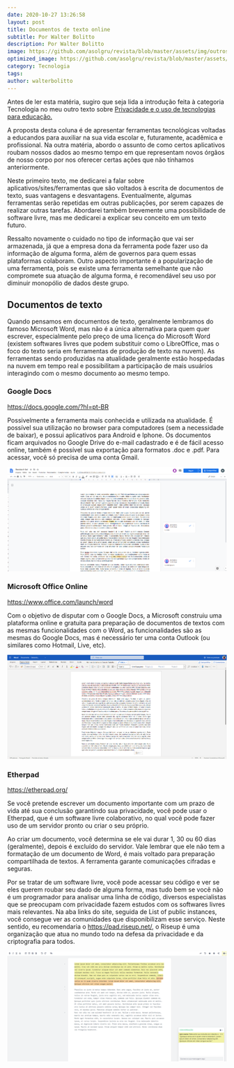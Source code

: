 ```yaml
---
date: 2020-10-27 13:26:58
layout: post
title: Documentos de texto online
subtitle: Por Walter Bolitto
description: Por Walter Bolitto
image: https://github.com/asolgru/revista/blob/master/assets/img/outros/ed2/pexels-photo-952594.jpeg?raw=true
optimized_image: https://github.com/asolgru/revista/blob/master/assets/img/outros/ed2/pexels-photo-952594.jpeg?raw=true
category: Tecnologia
tags:
author: walterbolitto
---
```


Antes de ler esta matéria, sugiro que seja lida a introdução feita à categoria Tecnologia no meu outro texto sobre <a href="http://cursinhoasol.com.br/revista/ed2-tecnologia1-walter/">Privacidade e o uso de tecnologias para educação.</a>

A proposta desta coluna é de apresentar ferramentas tecnológicas voltadas a educandos para auxiliar na sua vida escolar e, futuramente, acadêmica e profissional. Na outra matéria, abordo o assunto de como certos aplicativos roubam nossos dados ao mesmo tempo em que representam novos órgãos de nosso corpo por nos oferecer certas ações que não tínhamos anteriormente.

Neste primeiro texto, me dedicarei a falar sobre aplicativos/sites/ferramentas que são voltados à escrita de documentos de texto, suas vantagens e desvantagens. Eventualmente, algumas ferramentas serão repetidas em outras publicações, por serem capazes de realizar outras tarefas. Abordarei também brevemente uma possibilidade de software livre, mas me dedicarei a explicar seu conceito em um texto futuro.

Ressalto novamente o cuidado no tipo de informação que vai ser armazenada, já que a empresa dona da ferramenta pode fazer uso da informação de alguma forma, além de governos para quem essas plataformas colaboram. Outro aspecto importante é a popularização de uma ferramenta, pois se existe uma ferramenta semelhante que não compromete sua atuação de alguma forma, é recomendável seu uso por diminuir monopólio de dados deste grupo.

<h2>Documentos de texto</h2>

Quando pensamos em documentos de texto, geralmente lembramos do famoso Microsoft Word, mas não é a única alternativa para quem quer escrever, especialmente pelo preço de uma licença do Microsoft Word (existem softwares livres que podem substituir como o LibreOffice, mas o foco do texto seria em ferramentas de produção de texto na nuvem). As ferramentas sendo produzidas na atualidade geralmente estão hospedadas na nuvem em tempo real e possibilitam a participação de mais usuários interagindo com o mesmo documento ao mesmo tempo.

<h3>Google Docs</h3>

https://docs.google.com/?hl=pt-BR

Possivelmente a ferramenta mais conhecida e utilizada na atualidade. É possível sua utilização no browser para computadores (sem a necessidade de baixar), e possui aplicativos para Android e Iphone. Os documentos ficam arquivados no Google Drive do e-mail cadastrado e é de fácil acesso online, também é possível sua exportação para formatos .doc e .pdf. Para acessar, você só precisa de uma conta Gmail.

![print1](https://raw.githubusercontent.com/asolgru/revista/master/assets/img/outros/ed2/tec1.png "print1")

<h3>Microsoft Office Online</h3>

https://www.office.com/launch/word

Com o objetivo de disputar com o Google Docs, a Microsoft construiu uma plataforma online e gratuita para preparação de documentos de textos com as mesmas funcionalidades com o Word, as funcionalidades são as mesmas do Google Docs, mas é necessário ter uma conta Outlook (ou similares como Hotmail, Live, etc).

![print2](https://raw.githubusercontent.com/asolgru/revista/master/assets/img/outros/ed2/tec2.png "print2")

<h3>Etherpad</h3>

https://etherpad.org/

Se você pretende escrever um documento importante com um prazo de vida até sua conclusão garantindo sua privacidade, você pode usar o Etherpad, que é um software livre colaborativo, no qual você pode fazer uso de um servidor pronto ou criar o seu próprio.

Ao criar um documento, você determina se ele vai durar 1, 30 ou 60 dias (geralmente), depois é excluído do servidor. Vale lembrar que ele não tem a formatação de um documento de Word, é mais voltado para preparação compartilhada de textos. A ferramenta garante comunicações cifradas e seguras.

Por se tratar de um software livre, você pode acessar seu código e ver se eles querem roubar seu dado de alguma forma, mas tudo bem se você não é um programador para analisar uma linha de código, diversos especialistas que se preocupam com privacidade fazem estudos com os softwares livres mais relevantes. Na aba links do site, seguida de List of public instances, você consegue ver as comunidades que disponibilizam esse serviço. Neste sentido, eu recomendaria o https://pad.riseup.net/, o Riseup é uma organização que atua no mundo todo na defesa da privacidade e da criptografia para todos.

![print3](https://raw.githubusercontent.com/asolgru/revista/master/assets/img/outros/ed2/tec3.png "print3")
